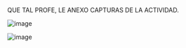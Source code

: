 QUE TAL PROFE, LE ANEXO CAPTURAS DE LA ACTIVIDAD.

![image](https://github.com/manuelgm10/Simulacion-Por-Computadora---Manuel-Gama/assets/89044490/12eaafbb-2ca3-4ac3-8d11-61c168e8cfe6)

![image](https://github.com/manuelgm10/Simulacion-Por-Computadora---Manuel-Gama/assets/89044490/bdb8924b-8a8c-48bd-b30f-1b615231f6e6)
